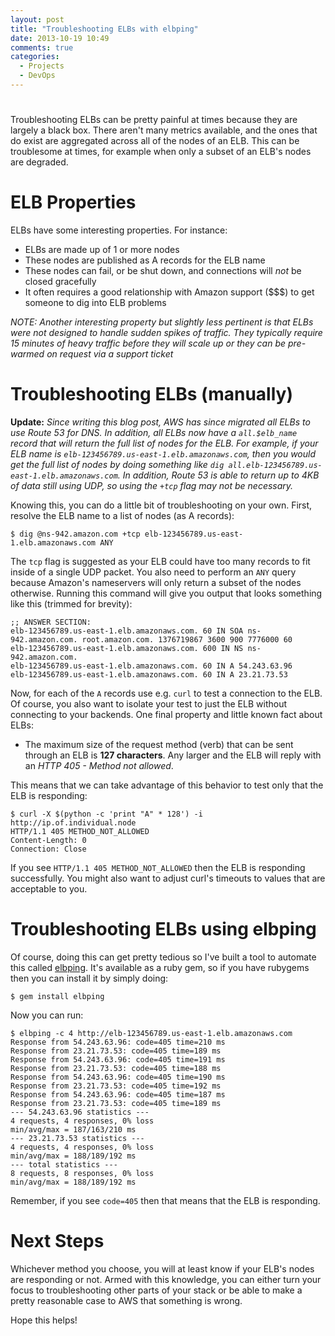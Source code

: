 ```yaml
---
layout: post
title: "Troubleshooting ELBs with elbping"
date: 2013-10-19 10:49
comments: true
categories: 
  - Projects
  - DevOps
---
```

# 

Troubleshooting ELBs can be pretty painful at times because they are
largely a black box. There aren't many metrics available, and the ones
that do exist are aggregated across all of the nodes of an ELB. This can
be troublesome at times, for example when only a subset of an ELB's
nodes are degraded.

# ELB Properties

ELBs have some interesting properties. For instance:

* ELBs are made up of 1 or more nodes
* These nodes are published as A records for the ELB name
* These nodes can fail, or be shut down, and connections will *not* be closed gracefully
* It often requires a good relationship with Amazon support ($$$) to get someone to dig into ELB problems

*NOTE: Another interesting property but slightly less pertinent is that
ELBs were not designed to handle sudden spikes of traffic. They
typically require 15 minutes of heavy traffic before they will scale up
or they can be pre-warmed on request via a support ticket*

# Troubleshooting ELBs (manually)

**Update:** *Since writing this blog post, AWS has since migrated all
ELBs to use Route 53 for DNS. In addition, all ELBs now have a
`all.$elb_name` record that will return the full list of nodes for the
ELB. For example, if your ELB name is
`elb-123456789.us-east-1.elb.amazonaws.com`, then you would get the full
list of nodes by doing something like `dig
all.elb-123456789.us-east-1.elb.amazonaws.com`. In addition, Route 53 is
able to return up to 4KB of data still using UDP, so using the `+tcp`
flag may not be necessary.*

Knowing this, you can do a little bit of troubleshooting on your own.
First, resolve the ELB name to a list of nodes (as A records):

    $ dig @ns-942.amazon.com +tcp elb-123456789.us-east-1.elb.amazonaws.com ANY

The `tcp` flag is suggested as your ELB could have too many records to fit
inside of a single UDP packet. You also need to perform an `ANY` query because
Amazon's nameservers will only return a subset of the nodes otherwise.  Running
this command will give you output that looks something like this (trimmed for
brevity):

    ;; ANSWER SECTION:
    elb-123456789.us-east-1.elb.amazonaws.com. 60 IN SOA ns-942.amazon.com. root.amazon.com. 1376719867 3600 900 7776000 60
    elb-123456789.us-east-1.elb.amazonaws.com. 600 IN NS ns-942.amazon.com.
    elb-123456789.us-east-1.elb.amazonaws.com. 60 IN A 54.243.63.96
    elb-123456789.us-east-1.elb.amazonaws.com. 60 IN A 23.21.73.53


Now, for each of the `A` records use e.g. `curl` to test a connection to
the ELB. Of course, you also want to isolate your test to just the ELB
without connecting to your backends. One final property and little known
fact about ELBs:

* The maximum size of the request method (verb) that can be sent through an ELB is **127 characters**. Any larger and the ELB will reply with an *HTTP 405 - Method not allowed*.

This means that we can take advantage of this behavior to test only that
the ELB is responding:

    $ curl -X $(python -c 'print "A" * 128') -i http://ip.of.individual.node
    HTTP/1.1 405 METHOD_NOT_ALLOWED
    Content-Length: 0
    Connection: Close

If you see `HTTP/1.1 405 METHOD_NOT_ALLOWED` then the ELB is responding
successfully. You might also want to adjust curl's timeouts to values
that are acceptable to you.

# Troubleshooting ELBs using elbping

Of course, doing this can get pretty tedious so I've built a tool to
automate this called [elbping](https://github.com/heroku/elbping). It's
available as a ruby gem, so if you have rubygems then you can install it
by simply doing:

    $ gem install elbping

Now you can run:

    $ elbping -c 4 http://elb-123456789.us-east-1.elb.amazonaws.com
    Response from 54.243.63.96: code=405 time=210 ms
    Response from 23.21.73.53: code=405 time=189 ms
    Response from 54.243.63.96: code=405 time=191 ms
    Response from 23.21.73.53: code=405 time=188 ms
    Response from 54.243.63.96: code=405 time=190 ms
    Response from 23.21.73.53: code=405 time=192 ms
    Response from 54.243.63.96: code=405 time=187 ms
    Response from 23.21.73.53: code=405 time=189 ms
    --- 54.243.63.96 statistics ---
    4 requests, 4 responses, 0% loss
    min/avg/max = 187/163/210 ms
    --- 23.21.73.53 statistics ---
    4 requests, 4 responses, 0% loss
    min/avg/max = 188/189/192 ms
    --- total statistics ---
    8 requests, 8 responses, 0% loss
    min/avg/max = 188/189/192 ms

Remember, if you see `code=405` then that means that the ELB is responding.

# Next Steps

Whichever method you choose, you will at least know if your ELB's nodes
are responding or not. Armed with this knowledge, you can either turn
your focus to troubleshooting other parts of your stack or be able to
make a pretty reasonable case to AWS that something is wrong.

Hope this helps!

